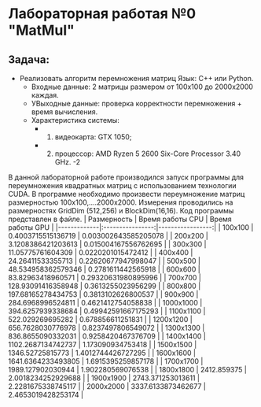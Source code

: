 # Лабораторная работая №0 "MatMul"
## Задача: 
- Реализовать алгоритм перемножения матриц Язык: C++ или Python.<br />
    - Входные данные: 2 матрицы размером от 100х100 до 2000х2000 каждая.<br />
    - УВыходные данные: проверка корректности перемножения + время вычисления.
    - Характеристика системы: 
        - 1. видеокарта: GTX 1050;
        - 2. процессор: AMD Ryzen 5 2600 Six-Core Processor 3.40 GHz. -2

В данной лабораторной работе производился запуск программы для переумножения квадратных матриц с использованием технологии CUDA. В программе необходимо произвести переумножение матриц размерностью 100x100,....2000x2000. Измерения проводились на размерностях GridDim (512,256) и BlockDim(16,16). Код программы представлен в файле.
| Размерность | Время работы CPU | Время работы GPU |
|-------------|:----------------:|-----------------:|
| 100x100 | 0.4003715515136719 | 0.003002643585205078  |
| 200x200 | 3.1208386421203613 | 0.015004167556762695 |
| 300x300 | 11.05775761604309  | 0.0220201015472412 |
| 400x400 | 24.26411533355713  | 0.22620677947998047 |
| 500x500 | 48.534958362579346 | 0.2781611442565918  |
| 600x600 | 83.82963418960571	 | 0.29320631980895996 |
| 700x700 | 128.93091416358948	 | 0.3613255023956299 |
| 800x800 | 197.68165278434753	 | 0.3813102626800537 |
| 900x900 | 284.6968996524811	 | 0.4621412754058838 |
| 1000x1000 | 394.6257939338684	 | 0.49942591667175293    |
| 1100x1100 | 522.029269695282	 | 0.678856611251831 |
| 1200x1200 | 656.7628030776978	 | 0.8237497806549072 |
| 1300x1300 | 836.8655090332031	 | 0.9258420467376709 |
| 1400x1400 | 1102.2687134742737	 | 1.173090934753418 |
| 1500x1500 | 1346.52725815773	 | 1.4012744426727295  |
| 1600x1600 | 1641.6364233493805	 | 1.6915395259857178 |
| 1700x1700 | 1989.127902030944	 | 1.902280569076538 |
| 1800x1800 | 2412.859375		| 2.0018234252929688 |
| 1900x1900 | 2743.371253013611	 | 2.2281675338745117 |
| 2000x2000 | 3337.6133873462677	 | 2.4653019428253174  |
